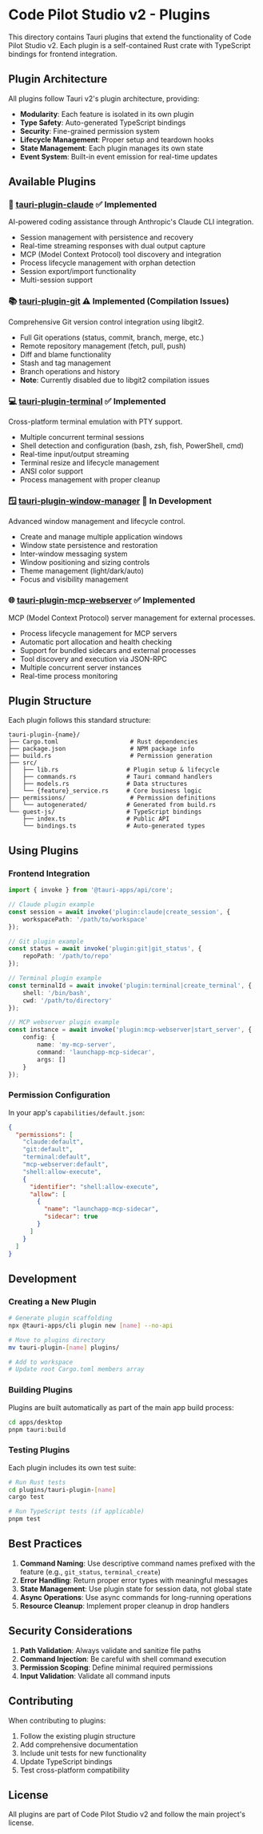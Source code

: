 # Code Pilot Studio v2 - Plugins

This directory contains Tauri plugins that extend the functionality of Code Pilot Studio v2. Each plugin is a self-contained Rust crate with TypeScript bindings for frontend integration.

## Plugin Architecture

All plugins follow Tauri v2's plugin architecture, providing:
- **Modularity**: Each feature is isolated in its own plugin
- **Type Safety**: Auto-generated TypeScript bindings
- **Security**: Fine-grained permission system
- **Lifecycle Management**: Proper setup and teardown hooks
- **State Management**: Each plugin manages its own state
- **Event System**: Built-in event emission for real-time updates

## Available Plugins

### 🤖 [tauri-plugin-claude](./tauri-plugin-claude/) ✅ Implemented
AI-powered coding assistance through Anthropic's Claude CLI integration.
- Session management with persistence and recovery
- Real-time streaming responses with dual output capture
- MCP (Model Context Protocol) tool discovery and integration
- Process lifecycle management with orphan detection
- Session export/import functionality
- Multi-session support

### 📚 [tauri-plugin-git](./tauri-plugin-git/) ⚠️ Implemented (Compilation Issues)
Comprehensive Git version control integration using libgit2.
- Full Git operations (status, commit, branch, merge, etc.)
- Remote repository management (fetch, pull, push)
- Diff and blame functionality
- Stash and tag management
- Branch operations and history
- **Note**: Currently disabled due to libgit2 compilation issues

### 💻 [tauri-plugin-terminal](./tauri-plugin-terminal/) ✅ Implemented
Cross-platform terminal emulation with PTY support.
- Multiple concurrent terminal sessions
- Shell detection and configuration (bash, zsh, fish, PowerShell, cmd)
- Real-time input/output streaming
- Terminal resize and lifecycle management
- ANSI color support
- Process management with proper cleanup

### 🪟 [tauri-plugin-window-manager](./tauri-plugin-window-manager/) 🚧 In Development
Advanced window management and lifecycle control.
- Create and manage multiple application windows
- Window state persistence and restoration
- Inter-window messaging system
- Window positioning and sizing controls
- Theme management (light/dark/auto)
- Focus and visibility management

### 🌐 [tauri-plugin-mcp-webserver](./tauri-plugin-mcp-webserver/) ✅ Implemented
MCP (Model Context Protocol) server management for external processes.
- Process lifecycle management for MCP servers
- Automatic port allocation and health checking
- Support for bundled sidecars and external processes
- Tool discovery and execution via JSON-RPC
- Multiple concurrent server instances
- Real-time process monitoring

## Plugin Structure

Each plugin follows this standard structure:

```
tauri-plugin-{name}/
├── Cargo.toml                    # Rust dependencies
├── package.json                  # NPM package info
├── build.rs                      # Permission generation
├── src/
│   ├── lib.rs                   # Plugin setup & lifecycle
│   ├── commands.rs              # Tauri command handlers
│   ├── models.rs                # Data structures
│   └── {feature}_service.rs     # Core business logic
├── permissions/                  # Permission definitions
│   └── autogenerated/           # Generated from build.rs
└── guest-js/                    # TypeScript bindings
    ├── index.ts                 # Public API
    └── bindings.ts              # Auto-generated types
```

## Using Plugins

### Frontend Integration

```typescript
import { invoke } from '@tauri-apps/api/core';

// Claude plugin example
const session = await invoke('plugin:claude|create_session', {
    workspacePath: '/path/to/workspace'
});

// Git plugin example
const status = await invoke('plugin:git|git_status', {
    repoPath: '/path/to/repo'
});

// Terminal plugin example
const terminalId = await invoke('plugin:terminal|create_terminal', {
    shell: '/bin/bash',
    cwd: '/path/to/directory'
});

// MCP webserver plugin example
const instance = await invoke('plugin:mcp-webserver|start_server', {
    config: {
        name: 'my-mcp-server',
        command: 'launchapp-mcp-sidecar',
        args: []
    }
});
```

### Permission Configuration

In your app's `capabilities/default.json`:

```json
{
  "permissions": [
    "claude:default",
    "git:default",
    "terminal:default",
    "mcp-webserver:default",
    "shell:allow-execute",
    {
      "identifier": "shell:allow-execute",
      "allow": [
        {
          "name": "launchapp-mcp-sidecar",
          "sidecar": true
        }
      ]
    }
  ]
}
```

## Development

### Creating a New Plugin

```bash
# Generate plugin scaffolding
npx @tauri-apps/cli plugin new [name] --no-api

# Move to plugins directory
mv tauri-plugin-[name] plugins/

# Add to workspace
# Update root Cargo.toml members array
```

### Building Plugins

Plugins are built automatically as part of the main app build process:

```bash
cd apps/desktop
pnpm tauri:build
```

### Testing Plugins

Each plugin includes its own test suite:

```bash
# Run Rust tests
cd plugins/tauri-plugin-[name]
cargo test

# Run TypeScript tests (if applicable)
pnpm test
```

## Best Practices

1. **Command Naming**: Use descriptive command names prefixed with the feature (e.g., `git_status`, `terminal_create`)
2. **Error Handling**: Return proper error types with meaningful messages
3. **State Management**: Use plugin state for session data, not global state
4. **Async Operations**: Use async commands for long-running operations
5. **Resource Cleanup**: Implement proper cleanup in drop handlers

## Security Considerations

1. **Path Validation**: Always validate and sanitize file paths
2. **Command Injection**: Be careful with shell command execution
3. **Permission Scoping**: Define minimal required permissions
4. **Input Validation**: Validate all command inputs

## Contributing

When contributing to plugins:
1. Follow the existing plugin structure
2. Add comprehensive documentation
3. Include unit tests for new functionality
4. Update TypeScript bindings
5. Test cross-platform compatibility

## License

All plugins are part of Code Pilot Studio v2 and follow the main project's license.